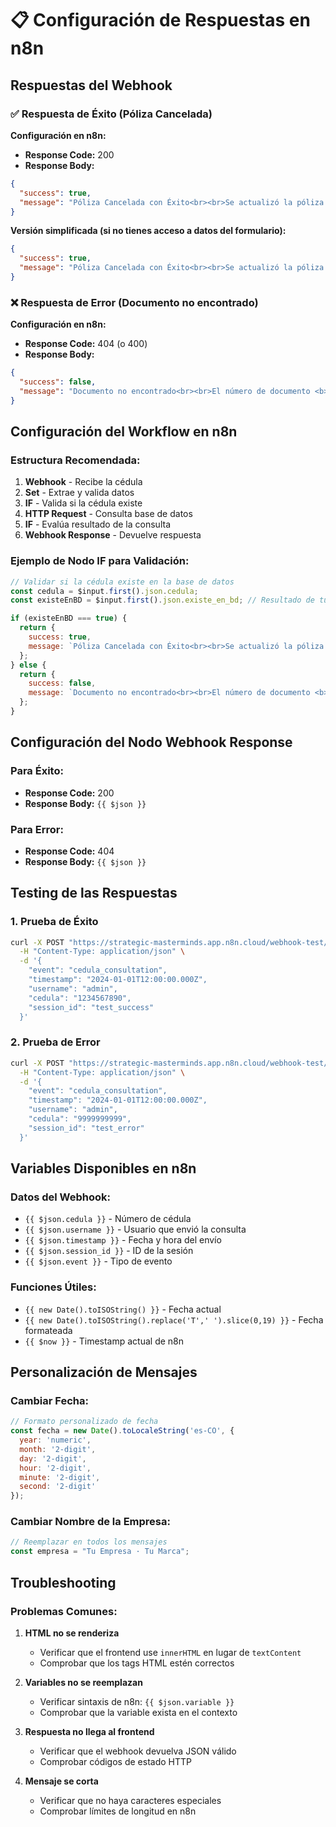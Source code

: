 # 📋 Configuración de Respuestas en n8n

## Respuestas del Webhook

### ✅ Respuesta de Éxito (Póliza Cancelada)

**Configuración en n8n:**
- **Response Code:** 200
- **Response Body:**

```json
{
  "success": true,
  "message": "Póliza Cancelada con Éxito<br><br>Se actualizó la póliza asociada al documento<br><b>{{ $('On form submission').first().json['Cédula'] ?? $json.cedula ?? '-' }}</b><br>con el estado <b>\"Cancelado por Staffing\"</b>.<br><br><b>Fecha de actualización:</b> {{ new Date().toISOString().replace('T',' ').slice(0,19) }} UTC<br><br><br><small>La Aseguradora · InsuraTech</small>"
}
```

**Versión simplificada (si no tienes acceso a datos del formulario):**
```json
{
  "success": true,
  "message": "Póliza Cancelada con Éxito<br><br>Se actualizó la póliza asociada al documento<br><b>{{ $json.cedula }}</b><br>con el estado <b>\"Cancelado por Staffing\"</b>.<br><br><b>Fecha de actualización:</b> {{ new Date().toISOString().replace('T',' ').slice(0,19) }} UTC<br><br><br><small>La Aseguradora · InsuraTech</small>"
}
```

### ❌ Respuesta de Error (Documento no encontrado)

**Configuración en n8n:**
- **Response Code:** 404 (o 400)
- **Response Body:**

```json
{
  "success": false,
  "message": "Documento no encontrado<br><br>El número de documento <b>{{ $json.cedula }}</b><br>no está registrado en nuestra base de datos.<br><br><br><b>Sugerencias:</b><br><br>• Verifica que el número esté completo y sin puntos ni guiones.<br><br>• Intenta nuevamente o usa otro documento del titular.<br><br>• Si el problema persiste, contáctanos para ayudarte.<br><br><br><small>La Aseguradora · InsuraTech</small>"
}
```

## Configuración del Workflow en n8n

### Estructura Recomendada:

1. **Webhook** - Recibe la cédula
2. **Set** - Extrae y valida datos
3. **IF** - Valida si la cédula existe
4. **HTTP Request** - Consulta base de datos
5. **IF** - Evalúa resultado de la consulta
6. **Webhook Response** - Devuelve respuesta

### Ejemplo de Nodo IF para Validación:

```javascript
// Validar si la cédula existe en la base de datos
const cedula = $input.first().json.cedula;
const existeEnBD = $input.first().json.existe_en_bd; // Resultado de tu consulta

if (existeEnBD === true) {
  return {
    success: true,
    message: `Póliza Cancelada con Éxito<br><br>Se actualizó la póliza asociada al documento<br><b>${cedula}</b><br>con el estado <b>"Cancelado por Staffing"</b>.<br><br><b>Fecha de actualización:</b> ${new Date().toISOString().replace('T',' ').slice(0,19)} UTC<br><br><br><small>La Aseguradora · InsuraTech</small>`
  };
} else {
  return {
    success: false,
    message: `Documento no encontrado<br><br>El número de documento <b>${cedula}</b><br>no está registrado en nuestra base de datos.<br><br><br><b>Sugerencias:</b><br><br>• Verifica que el número esté completo y sin puntos ni guiones.<br><br>• Intenta nuevamente o usa otro documento del titular.<br><br>• Si el problema persiste, contáctanos para ayudarte.<br><br><br><small>La Aseguradora · InsuraTech</small>`
  };
}
```

## Configuración del Nodo Webhook Response

### Para Éxito:
- **Response Code:** 200
- **Response Body:** `{{ $json }}`

### Para Error:
- **Response Code:** 404
- **Response Body:** `{{ $json }}`

## Testing de las Respuestas

### 1. Prueba de Éxito
```bash
curl -X POST "https://strategic-masterminds.app.n8n.cloud/webhook-test/3f4ff2a4-23e8-434d-82d6-4a50ac58a7ec" \
  -H "Content-Type: application/json" \
  -d '{
    "event": "cedula_consultation",
    "timestamp": "2024-01-01T12:00:00.000Z",
    "username": "admin",
    "cedula": "1234567890",
    "session_id": "test_success"
  }'
```

### 2. Prueba de Error
```bash
curl -X POST "https://strategic-masterminds.app.n8n.cloud/webhook-test/3f4ff2a4-23e8-434d-82d6-4a50ac58a7ec" \
  -H "Content-Type: application/json" \
  -d '{
    "event": "cedula_consultation",
    "timestamp": "2024-01-01T12:00:00.000Z",
    "username": "admin",
    "cedula": "9999999999",
    "session_id": "test_error"
  }'
```

## Variables Disponibles en n8n

### Datos del Webhook:
- `{{ $json.cedula }}` - Número de cédula
- `{{ $json.username }}` - Usuario que envió la consulta
- `{{ $json.timestamp }}` - Fecha y hora del envío
- `{{ $json.session_id }}` - ID de la sesión
- `{{ $json.event }}` - Tipo de evento

### Funciones Útiles:
- `{{ new Date().toISOString() }}` - Fecha actual
- `{{ new Date().toISOString().replace('T',' ').slice(0,19) }}` - Fecha formateada
- `{{ $now }}` - Timestamp actual de n8n

## Personalización de Mensajes

### Cambiar Fecha:
```javascript
// Formato personalizado de fecha
const fecha = new Date().toLocaleString('es-CO', {
  year: 'numeric',
  month: '2-digit',
  day: '2-digit',
  hour: '2-digit',
  minute: '2-digit',
  second: '2-digit'
});
```

### Cambiar Nombre de la Empresa:
```javascript
// Reemplazar en todos los mensajes
const empresa = "Tu Empresa · Tu Marca";
```

## Troubleshooting

### Problemas Comunes:

1. **HTML no se renderiza**
   - Verificar que el frontend use `innerHTML` en lugar de `textContent`
   - Comprobar que los tags HTML estén correctos

2. **Variables no se reemplazan**
   - Verificar sintaxis de n8n: `{{ $json.variable }}`
   - Comprobar que la variable exista en el contexto

3. **Respuesta no llega al frontend**
   - Verificar que el webhook devuelva JSON válido
   - Comprobar códigos de estado HTTP

4. **Mensaje se corta**
   - Verificar que no haya caracteres especiales
   - Comprobar límites de longitud en n8n
